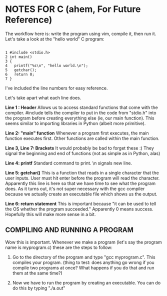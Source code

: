 # NOTES FOR C (ahem, For Future Reference) 

The workflow here is: write the program using vim, compile it, then run it. Let's take a look at the "hello world" C program: 

~~~~~~~~~~~~~~~~~~~~~~~~~~~~

1 #include <stdio.h>
2 int main()
3 {
4 	printf("%s\n", "hello world.\n");
5 	getchar();
6 	return 0;
7 }

~~~~~~~~~~~~~~~~~~~~~~~~~~~~

I've included the line numbers for easy reference. 

Let's take apart what each line does.

**Line 1 : Header**
Allows us to access standard functions that come with the compiler. 
#include tells the compiler to put in the code from "stdio.h" into the program before creating everything else (ie, our main function). This seems similar to importing libraries in Python (albeit more primitive). 

**Line 2: "main" function**
Whenever a program first executes, the main function executes first. Other functions are called within the main function.

**Line 3, Line 7: Brackets**
It would probably be bad to forget these :) They signal the beginning and end of functions (not as simple as in Python, alas)

**Line 4: printf**
Standard command to print. \n signals new line.

**Line 5: getchar()**
This is a function that reads in a single character that the user inputs. User must hit enter before the program will read the character. Apparently this line is here so that we have time to see what the program does. As it turns out, it's not super necessary with the gcc compiler because we actually create an executable file which shows us the output. 

**Line 6: return statement**
This is important because "it can be used to tell the OS whether the program succeeded." Apparently 0 means success. Hopefully this will make more sense in a bit.  


## COMPILING AND RUNNING A PROGRAM

Wow this is important. Whenever we make a program (let's say the program name is myprogram.c) these are the steps to follow: 

 1) Go to the directory of the program and type "gcc myprogram.c". This compiles your program. (thing to test: does anything go wrong if you compile two programs at once? What happens if you do that and run them at the same time?)

 2) Now we have to run the program by creating an executable. You can do do this by typing "./a.out" 
